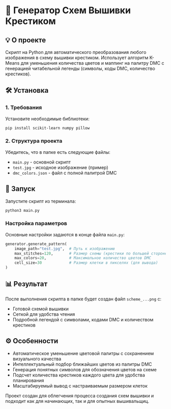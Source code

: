 # 🧵 Генератор Схем Вышивки Крестиком

## 💡 О проекте

Скрипт на Python для автоматического преобразования любого изображения в схему вышивки крестиком. Использует алгоритм K-Means для уменьшения количества цветов и маппинг на палитру DMC с генерацией читабельной легенды (символы, коды DMC, количество крестиков).

## 🛠️ Установка

### 1. Требования

Установите необходимые библиотеки:

```bash
pip install scikit-learn numpy pillow
```

### 2. Структура проекта

Убедитесь, что в папке есть следующие файлы:
- `main.py` - основной скрипт
- `test.jpg` - исходное изображение (пример)
- `dmc_colors.json` - файл с полной палитрой DMC

## 🚀 Запуск

Запустите скрипт из терминала:

```bash
python3 main.py
```

### Настройка параметров

Основные настройки задаются в конце файла `main.py`:

```python
generator.generate_pattern(
    image_path="test.jpg",  # Путь к изображению
    max_stitches=120,       # Размер схемы (крестики по большей стороне)
    max_colors=20,          # Максимальное количество цветов DMC
    cell_size=30            # Размер клетки в пикселях (для вывода)
)
```

## 📊 Результат

После выполнения скрипта в папке будет создан файл `scheme_...png` с:
- Готовой схемой вышивки
- Сеткой для удобства чтения
- Подробной легендой с символами, кодами DMC и количеством крестиков

## ⚙️ Особенности

- Автоматическое уменьшение цветовой палитры с сохранением визуального качества
- Интеллектуальный подбор ближайших цветов из палитры DMC
- Генерация понятных символов для обозначения цветов на схеме
- Подсчет количества крестиков каждого цвета для удобства планирования
- Масштабируемый вывод с настраиваемым размером клеток

Проект создан для облегчения процесса создания схем вышивки и подходит как для начинающих, так и для опытных вышивальщиц.
```